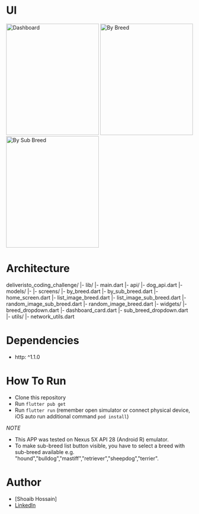 # UI
<img src="https://github.com/hossain101/deliveristo_coding_challenge/assets/80954453/1b3a2022-3ec8-4bc3-b706-90cf31516f30" width="250" height="300" alt="Dashboard">

<img src="https://github.com/hossain101/deliveristo_coding_challenge/assets/80954453/47a75e78-9c43-4c5b-8557-6c5fa20c9f6e" width="250" height="300" alt="By Breed">


<img src="https://github.com/hossain101/deliveristo_coding_challenge/assets/80954453/b2800b2d-8bc6-4a8a-83cb-2db2e156e496" width="250" height="300" alt="By Sub Breed">


# Architecture
deliveristo_coding_challenge/
|- lib/
    |- main.dart
    |- api/
        |- dog_api.dart
    |- models/
        |- 
    |- screens/
        |- by_breed.dart
        |- by_sub_breed.dart
        |- home_screen.dart
        |- list_image_breed.dart
        |- list_image_sub_breed.dart
        |- random_image_sub_breed.dart
        |- random_image_breed.dart
    |- widgets/
        |- breed_dropdown.dart
        |- dashboard_card.dart
        |- sub_breed_dropdown.dart
    |- utils/
        |- network_utils.dart


# Dependencies
- http: ^1.1.0

# How To Run

- Clone this repository
- Run `flutter pub get`
- Run `flutter run` (remember open simulator or connect physical device, iOS auto run additional command `pod install`)

*NOTE*
- This APP was tested on Nexus 5X API 28 (Android R) emulator.
- To make sub-breed list button visible, you have to select a breed with sub-breed available e.g. "hound","bulldog","mastiff","retriever","sheepdog","terrier".

# Author
- [Shoaib Hossain]
- [LinkedIn](https://www.linkedin.com/in/shoaib-hossain-5bb080236/)
  

